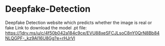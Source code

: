 # Deepfake-Detection
Deepfake Detection website which predicts whether the image is real or fake
Link to download the model .pt file: https://1drv.ms/u/c/4f50b042a184c9ce/EVU88xeSFCJLsoC8nY0QrN8Bb84NLQGPF-_kz9Al16U8Gg?e=rHJrVl
